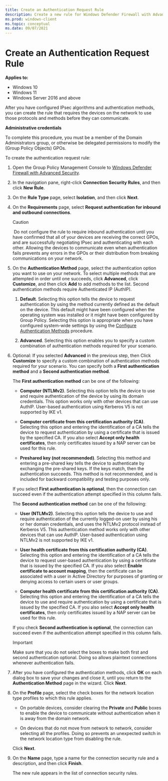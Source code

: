 ```yaml
---
title: Create an Authentication Request Rule 
description: Create a new rule for Windows Defender Firewall with Advanced Security so devices on the network use IPsec protocols and methods before they can communicate.
ms.prod: windows-client
ms.topic: conceptual
ms.date: 09/07/2021
---
```


# Create an Authentication Request Rule

**Applies to:**
-   Windows 10
-   Windows 11
-   Windows Server 2016 and above

After you have configured IPsec algorithms and authentication methods, you can create the rule that requires the devices on the network to use those protocols and methods before they can communicate.

**Administrative credentials**

To complete this procedure, you must be a member of the Domain Administrators group, or otherwise be delegated permissions to modify the (Group Policy Objects) GPOs.

To create the authentication request rule:

1.  Open the Group Policy Management Console to [Windows Defender Firewall with Advanced Security](open-the-group-policy-management-console-to-windows-firewall-with-advanced-security.md).

2.  In the navigation pane, right-click **Connection Security Rules**, and then click **New Rule**.

3.  On the **Rule Type** page, select **Isolation**, and then click **Next**.

4.  On the **Requirements** page, select **Request authentication for inbound and outbound connections**.

    > [!CAUTION]
    > Do not configure the rule to require inbound authentication until you have confirmed that all of your devices are receiving the correct GPOs, and are successfully negotiating IPsec and authenticating with each other. Allowing the devices to communicate even when authentication fails prevents any errors in the GPOs or their distribution from breaking communications on your network.

5.  On the **Authentication Method** page, select the authentication option you want to use on your network. To select multiple methods that are attempted in order until one succeeds, click **Advanced**, click **Customize**, and then click **Add** to add methods to the list. Second authentication methods require Authenticated IP (AuthIP).

    1.  **Default**. Selecting this option tells the device to request authentication by using the method currently defined as the default on the device. This default might have been configured when the operating system was installed or it might have been configured by Group Policy. Selecting this option is appropriate when you have configured system-wide settings by using the [Configure Authentication Methods](configure-authentication-methods.md) procedure.

    2.  **Advanced**. Selecting this option enables you to specify a custom combination of authentication methods required for your scenario.
        
6.  Optional: If you selected **Advanced** in the previous step, then Click **Customize** to specify a custom combination of authentication methods required for your scenario. You can specify both a **First authentication method** and a **Second authentication method**.

    The **First authentication method** can be one of the following:

    -   **Computer (NTLMv2)**. Selecting this option tells the device to use and require authentication of the device by using its domain credentials. This option works only with other devices that can use AuthIP. User-based authentication using Kerberos V5 is not supported by IKE v1.

    -   **Computer certificate from this certification authority (CA)**. Selecting this option and entering the identification of a CA tells the device to request authentication by using a certificate that is issued by the specified CA. If you also select **Accept only health certificates**, then only certificates issued by a NAP server can be used for this rule.

    -   **Preshared key (not recommended)**. Selecting this method and entering a pre-shared key tells the device to authenticate by exchanging the pre-shared keys. If the keys match, then the authentication succeeds. This method is not recommended, and is included for backward compatibility and testing purposes only.

    If you select **First authentication is optional**, then the connection can succeed even if the authentication attempt specified in this column fails.

    The **Second authentication method** can be one of the following:

    -   **User (NTLMv2)**. Selecting this option tells the device to use and require authentication of the currently logged-on user by using his or her domain credentials, and uses the NTLMv2 protocol instead of Kerberos V5. This authentication method works only with other devices that can use AuthIP. User-based authentication using NTLMv2 is not supported by IKE v1.

    -   **User health certificate from this certification authority (CA)**. Selecting this option and entering the identification of a CA tells the device to request user-based authentication by using a certificate that is issued by the specified CA. If you also select **Enable certificate to account mapping**, then the certificate can be associated with a user in Active Directory for purposes of granting or denying access to certain users or user groups.

    -   **Computer health certificate from this certification authority (CA)**. Selecting this option and entering the identification of a CA tells the device to use and require authentication by using a certificate that is issued by the specified CA. If you also select **Accept only health certificates**, then only certificates issued by a NAP server can be used for this rule.

    If you check **Second authentication is optional**, the connection can succeed even if the authentication attempt specified in this column fails.

    > [!IMPORTANT]
    > Make sure that you do not select the boxes to make both first and second authentication optional. Doing so allows plaintext connections whenever authentication fails.

7.  After you have configured the authentication methods, click **OK** on each dialog box to save your changes and close it, until you return to the **Authentication Method** page in the wizard. Click **Next**.

8.  On the **Profile** page, select the check boxes for the network location type profiles to which this rule applies.

    -   On portable devices, consider clearing the **Private** and **Public** boxes to enable the device to communicate without authentication when it is away from the domain network.

    -   On devices that do not move from network to network, consider selecting all the profiles. Doing so prevents an unexpected switch in the network location type from disabling the rule.

    Click **Next**.

9.  On the **Name** page, type a name for the connection security rule and a description, and then click **Finish**.

    The new rule appears in the list of connection security rules.
